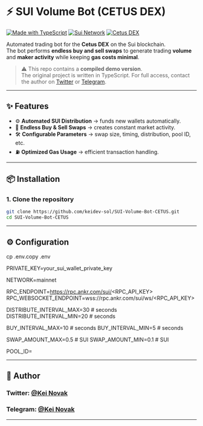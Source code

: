 # ⚡ SUI Volume Bot (CETUS DEX)

[![Made with TypeScript](https://img.shields.io/badge/TypeScript-3178C6?logo=typescript&logoColor=fff)](https://www.typescriptlang.org/)
[![Sui Network](https://img.shields.io/badge/Blockchain-SUI-blue)](https://sui.io/)
[![Cetus DEX](https://img.shields.io/badge/DEX-CETUS-purple)](https://www.cetus.zone/)

Automated trading bot for the **Cetus DEX** on the Sui blockchain.  
The bot performs **endless buy and sell swaps** to generate trading **volume** and **maker activity** while keeping **gas costs minimal**.

> ⚠️ This repo contains a **compiled demo version**.  
> The original project is written in TypeScript. For full access, contact the author on [Twitter](https://twitter.com/kei_4650) or [Telegram](https://t.me/Kei4650).

---

## ✨ Features

- ⚙️ **Automated SUI Distribution** → funds new wallets automatically.
- 🔄 **Endless Buy & Sell Swaps** → creates constant market activity.
- 🛠️ **Configurable Parameters** → swap size, timing, distribution, pool ID, etc.
- ⛽ **Optimized Gas Usage** → efficient transaction handling.

---

## 📦 Installation

### 1. Clone the repository
```bash
git clone https://github.com/keidev-sol/SUI-Volume-Bot-CETUS.git
cd SUI-Volume-Bot-CETUS

```

---

## ⚙️ Configuration

cp .env.copy .env


PRIVATE_KEY=your_sui_wallet_private_key

NETWORK=mainnet

RPC_ENDPOINT=https://rpc.ankr.com/sui/<RPC_API_KEY>
RPC_WEBSOCKET_ENDPOINT=wss://rpc.ankr.com/sui/ws/<RPC_API_KEY>

DISTRIBUTE_INTERVAL_MAX=30  # seconds
DISTRIBUTE_INTERVAL_MIN=20  # seconds

BUY_INTERVAL_MAX=10         # seconds
BUY_INTERVAL_MIN=5          # seconds

SWAP_AMOUNT_MAX=0.5         # SUI
SWAP_AMOUNT_MIN=0.1         # SUI

POOL_ID=


---

## 👤 Author

### Twitter: [@Kei Novak](https://twitter.com/kei_4650)   

### Telegram: [@Kei Novak](https://t.me/Kei4650)   

---
